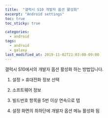 ```yaml
---
title:  "갤럭시 S10 개발자 옵션 활성화"
excerpt: "Android settings"
toc: true
toc_sticky: true

categories:
  - android
tags:
  - android
  - galaxy
last_modified_at: 2019-11-02T21:03:00-09:00
---
```


갤럭시 S10에서의 개발자 옵션 활성화 하는 방법입니다.

1. 설정 > 휴대전화 정보 선택

2. 소프트웨어 정보 

3. 빌드번호 항목을 5번 이상 연속으로 탭

4. 설정 화면의 최하단에 개발자 옵션 메뉴 활성화 됨
